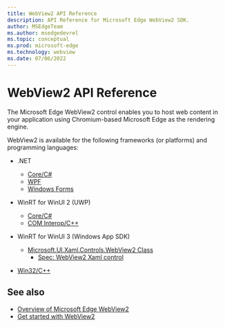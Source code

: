 ```yaml
---
title: WebView2 API Reference
description: API Reference for Microsoft Edge WebView2 SDK.
author: MSEdgeTeam
ms.author: msedgedevrel
ms.topic: conceptual
ms.prod: microsoft-edge
ms.technology: webview
ms.date: 07/06/2022
---
```

# WebView2 API Reference

The Microsoft Edge WebView2 control enables you to host web content in your application using Chromium-based Microsoft Edge as the rendering engine.

WebView2 is available for the following frameworks (or platforms) and programming languages:

* .NET
   * [Core/C#](/dotnet/api/microsoft.web.webview2.core)
   * [WPF](/dotnet/api/microsoft.web.webview2.wpf)
   * [Windows Forms](/dotnet/api/microsoft.web.webview2.winforms)

* WinRT for WinUI 2 (UWP)
   * [Core/C#](/microsoft-edge/webview2/reference/winrt/microsoft_web_webview2_core/index)
   * [COM Interop/C++](/microsoft-edge/webview2/reference/winrt/interop/index)

* WinRT for WinUI 3 (Windows App SDK)
   * [Microsoft.UI.Xaml.Controls.WebView2 Class](/windows/windows-app-sdk/api/winrt/microsoft.ui.xaml.controls.webview2)
      * [Spec: WebView2 Xaml control](https://github.com/microsoft/microsoft-ui-xaml-specs/blob/master/active/WebView2/WebView2_spec.md)<!-- changing master to main doesn't work 5/19/2022 -->

* [Win32/C++](/microsoft-edge/webview2/reference/win32/index)


<!-- ====================================================================== -->
## See also

* [Overview of Microsoft Edge WebView2](index.md)
* [Get started with WebView2](get-started/get-started.md)
